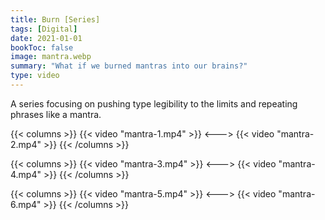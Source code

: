```yaml
---
title: Burn [Series]
tags: [Digital]
date: 2021-01-01
bookToc: false
image: mantra.webp
summary: "What if we burned mantras into our brains?"
type: video
---
```

A series focusing on pushing type legibility to the limits and repeating phrases like a mantra.

{{< columns >}}
{{< video "mantra-1.mp4" >}}
<--->
{{< video "mantra-2.mp4" >}}
{{< /columns >}}

{{< columns >}}
{{< video "mantra-3.mp4" >}}
<--->
{{< video "mantra-4.mp4" >}}
{{< /columns >}}

{{< columns >}}
{{< video "mantra-5.mp4" >}}
<--->
{{< video "mantra-6.mp4" >}}
{{< /columns >}}